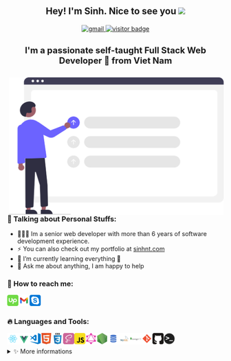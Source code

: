 ## <h2 align="center" style="font-weight: bold; margin-top: 20px; margin-bottom: 20px;">Hey! I'm Sinh. Nice to see you <img src="https://media.giphy.com/media/hvRJCLFzcasrR4ia7z/giphy.gif" width="30px"></h1>

<p align="center">
  <a href="https://sinhnt.com" target="_blank">
    <img alt="gmail" height="25px" src="https://img.shields.io/website?label=sinhnt.com&style=for-the-badge&url=https%3A%2F%2Fsinhnt.com" />
  </a>
  <a href="https://github.com/nguyentrisinh" target="_blank">
    <img alt="visitor badge" height="25px" src="https://visitor-badge.glitch.me/badge?page_id=nguyentrisinh.nguyentrisinh" />
  </a>
</p>

## <h1 align="center" style="font-weight: bold; margin-top: 20px; margin-bottom: 10px; font-size: 20px">I'm a passionate self-taught Full Stack Web Developer 🚀 from Viet Nam</h1>

<br/>

<img align="right" alt="GIF" src="https://raw.githubusercontent.com/nguyentrisinh/nguyentrisinh/master/undraw_Upvote_re_qn2k.svg" width="500" height="320" />
  
### **🌈 Talking about Personal Stuffs:**

- 👨🏽‍💻 Im a senior web developer with more than 6 years of software development experience.
- ⚡ You can also check out my portfolio at [sinhnt.com][website]
- 🌱 I’m currently learning everything 🤣
- 💬 Ask me about anything, I am happy to help

### **🤙 How to reach me:**

[<img align="left" alt="Vue" width="26px" src="https://raw.githubusercontent.com/edent/SuperTinyIcons/master/images/svg/upwork.svg" />][upwork]
[<img align="left" alt="Vue" width="26px" src="https://raw.githubusercontent.com/edent/SuperTinyIcons/master/images/svg/gmail.svg" />][gmail]
<a href="skype:trisinh1996?chat" target="_blank">
  <img alt="skype" height="26px" src="https://raw.githubusercontent.com/edent/SuperTinyIcons/master/images/svg/skype.svg" />
</a>

### **🔥 Languages and Tools:**

[<img align="left" alt="React" width="26px" src="https://raw.githubusercontent.com/edent/SuperTinyIcons/master/images/svg/react.svg" />][website]
[<img align="left" alt="Vue" width="26px" src="https://raw.githubusercontent.com/edent/SuperTinyIcons/master/images/svg/vue.svg" />][website]
[<img align="left" alt="Visual Studio Code" width="26px" src="https://raw.githubusercontent.com/github/explore/80688e429a7d4ef2fca1e82350fe8e3517d3494d/topics/visual-studio-code/visual-studio-code.png" />][website]
[<img align="left" alt="HTML5" width="26px" src="https://raw.githubusercontent.com/edent/SuperTinyIcons/master/images/svg/html5.svg" />][website]
[<img align="left" alt="CSS3" width="26px" src="https://raw.githubusercontent.com/github/explore/80688e429a7d4ef2fca1e82350fe8e3517d3494d/topics/css/css.png" />][website]
[<img align="left" alt="Sass" width="26px" src="https://raw.githubusercontent.com/edent/SuperTinyIcons/master/images/svg/sass.svg" />][website]
[<img align="left" alt="JavaScript" width="26px" src="https://raw.githubusercontent.com/edent/SuperTinyIcons/master/images/svg/javascript.svg" />][website]
[<img align="left" alt="GraphQL" width="26px" src="https://raw.githubusercontent.com/github/explore/80688e429a7d4ef2fca1e82350fe8e3517d3494d/topics/graphql/graphql.png" />][website]
[<img align="left" alt="Node.js" width="26px" src="https://raw.githubusercontent.com/github/explore/80688e429a7d4ef2fca1e82350fe8e3517d3494d/topics/nodejs/nodejs.png" />][website]
[<img align="left" alt="SQL" width="26px" src="https://raw.githubusercontent.com/github/explore/80688e429a7d4ef2fca1e82350fe8e3517d3494d/topics/sql/sql.png" />][website]
[<img align="left" alt="MySQL" width="26px" src="https://raw.githubusercontent.com/github/explore/80688e429a7d4ef2fca1e82350fe8e3517d3494d/topics/mysql/mysql.png" />][website]
[<img align="left" alt="MongoDB" width="26px" src="https://raw.githubusercontent.com/github/explore/80688e429a7d4ef2fca1e82350fe8e3517d3494d/topics/mongodb/mongodb.png" />][website]
[<img align="left" alt="Git" width="26px" src="https://raw.githubusercontent.com/edent/SuperTinyIcons/master/images/svg/git.svg" />][website]
[<img align="left" alt="GitHub" width="26px" src="https://raw.githubusercontent.com/edent/SuperTinyIcons/master/images/svg/github.svg" />][website]
[<img align="left" alt="Terminal" width="26px" src="https://raw.githubusercontent.com/github/explore/80688e429a7d4ef2fca1e82350fe8e3517d3494d/topics/terminal/terminal.png" />][website]

<br/>
<br/>

<details>
  <summary>✨ More informations</summary>

  <div style="margin-top: 10px;">
    <img src="https://github-readme-stats.vercel.app/api/top-langs?username=nguyentrisinh&show_icons=true&locale=en&layout=compact" alt="nguyentrisinh GitHub Stats" />
    <br/>
    <img src="https://github-readme-stats.vercel.app/api?username=nguyentrisinh&show_icons=true&locale=en" alt="nguyentrisinh GitHub Stats" />
  </div>
</details>

[website]: https://sinhnt.com
[twitter]: https://twitter.com/
[linkedin]: https://linkedin.com/in/
[upwork]: https://www.upwork.com/o/profiles/users/~017ea95dbbac66b1b9/
[gmail]: mailto:nguyentrisinh0810@gmail.com
